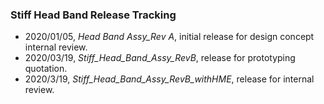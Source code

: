 ### Stiff Head Band Release Tracking
* 2020/01/05, _Head Band Assy_Rev A_, initial release for design concept internal review.
* 2020/03/19, _Stiff_Head_Band_Assy_RevB_, release for prototyping quotation.
* 2020/3/19, _Stiff_Head_Band_Assy_RevB_withHME_, release for internal review.